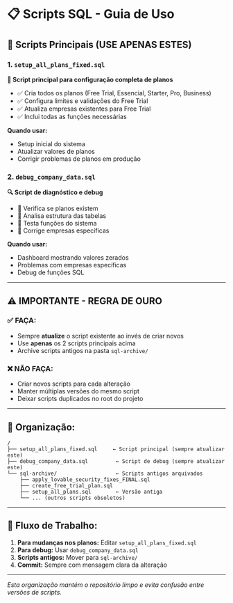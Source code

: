 # 📋 Scripts SQL - Guia de Uso

## 🎯 **Scripts Principais (USE APENAS ESTES)**

### 1. `setup_all_plans_fixed.sql` 
**🔧 Script principal para configuração completa de planos**
- ✅ Cria todos os planos (Free Trial, Essencial, Starter, Pro, Business)
- ✅ Configura limites e validações do Free Trial
- ✅ Atualiza empresas existentes para Free Trial
- ✅ Inclui todas as funções necessárias

**Quando usar:** 
- Setup inicial do sistema
- Atualizar valores de planos
- Corrigir problemas de planos em produção

### 2. `debug_company_data.sql`
**🔍 Script de diagnóstico e debug**
- 🧪 Verifica se planos existem
- 🧪 Analisa estrutura das tabelas
- 🧪 Testa funções do sistema
- 🧪 Corrige empresas específicas

**Quando usar:**
- Dashboard mostrando valores zerados
- Problemas com empresas específicas
- Debug de funções SQL

---

## ⚠️ **IMPORTANTE - REGRA DE OURO**

### ✅ **FAÇA:**
- Sempre **atualize** o script existente ao invés de criar novos
- Use **apenas** os 2 scripts principais acima
- Archive scripts antigos na pasta `sql-archive/`

### ❌ **NÃO FAÇA:**
- Criar novos scripts para cada alteração
- Manter múltiplas versões do mesmo script
- Deixar scripts duplicados no root do projeto

---

## 📁 **Organização:**

```
/
├── setup_all_plans_fixed.sql     ← Script principal (sempre atualizar este)
├── debug_company_data.sql         ← Script de debug (sempre atualizar este)
└── sql-archive/                   ← Scripts antigos arquivados
    ├── apply_lovable_security_fixes_FINAL.sql
    ├── create_free_trial_plan.sql
    ├── setup_all_plans.sql        ← Versão antiga
    └── ... (outros scripts obsoletos)
```

---

## 🚀 **Fluxo de Trabalho:**

1. **Para mudanças nos planos:** Editar `setup_all_plans_fixed.sql`
2. **Para debug:** Usar `debug_company_data.sql`
3. **Scripts antigos:** Mover para `sql-archive/`
4. **Commit:** Sempre com mensagem clara da alteração

---

*Esta organização mantém o repositório limpo e evita confusão entre versões de scripts.*
